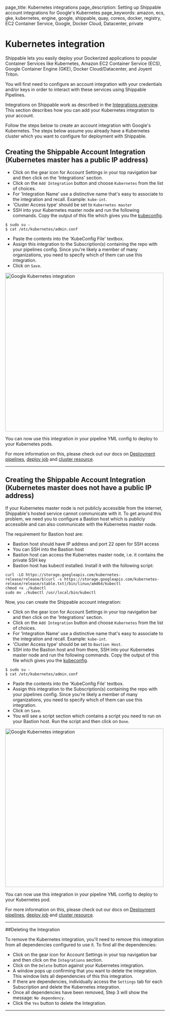 page_title: Kubernetes integrations
page_description: Setting up Shippable account integrations for Google's Kubernetes
page_keywords: amazon, ecs, gke, kubernetes, engine, google, shippable, quay, coreos, docker, registry, EC2 Container Service, Google, Docker Cloud, Datacenter, private

# Kubernetes integration

Shippable lets you easily deploy your Dockerized applications to popular Container Services like Kubernetes, Amazon EC2 Container Service (ECS), Google Container Engine (GKE), Docker Cloud/Datacenter, and Joyent Triton.

You will first need to configure an account integration with your credentials and/or keys in order to interact with these services using Shippable Pipelines.

Integrations on Shippable work as described in the [Integrations overview](../overview/). This section describes how you can add your Kubernetes integration to your account.

Follow the steps below to create an account integration with Google's Kubernetes. The steps below assume you already have a Kubernetes cluster which you want to configure for deployment with Shippable.

<a name="createAccountInt"></a>
## Creating the Shippable Account Integration (Kubernetes master has a public IP address)

* Click on the gear icon for Account Settings in your top navigation bar and then click on the 'Integrations' section.
* Click on the `Add Integration` button and choose `Kubernetes` from the list of choices.
* For 'Integration Name' use a distinctive name that's easy to associate to the integration and recall. Example: `kube-int`.
* 'Cluster Access type' should be set to `Kubernetes master`
* SSH into your Kubernetes master node and run the following commands. Copy the output of this file which gives you the [kubeconfig](https://kubernetes.io/docs/user-guide/kubeconfig-file/).
```
$ sudo su -
$ cat /etc/kubernetes/admin.conf
```
* Paste the contents into the 'KubeConfig File' textbox.
* Assign this integration to the Subscription(s) containing the repo with your pipelines config. Since you're likely a member of many organizations, you need to specify which of them can use this integration.
* Click on `Save`.

<img src="/ci/images/integrations/containerServices/kubernetes/kubernetes-integration.png" alt="Google Kubernetes integration" style="width:500px;"/>

You can now use this integration in your pipeline YML config to deploy to your Kubernetes pods.

For more information on this, please check out our docs on [Deployment pipelines](/pipelines/overview/), [deploy job](/pipelines/jobs/deploy/) and [cluster resource](/pipelines/resources/cluster/).

---

## Creating the Shippable Account Integration (Kubernetes master does not have a public IP address)

If your Kubernetes master node is not publicly accessible from the internet, Shippable's hosted service cannot communicate with it. To get around this problem, we need you to configure a Bastion host which is publicly accessible and can also communicate with the Kubernetes master node.

The requirement for Bastion host are:
* Bastion host should have IP address and port 22 open for SSH access
* You can SSH into the Bastion host
* Bastion host can access the Kubernetes master node, i.e. it contains the private SSH key
* Bastion host has kubectl installed. Install it with the following script:

```
curl -LO https://storage.googleapis.com/kubernetes-release/release/$(curl -s https://storage.googleapis.com/kubernetes-release/release/stable.txt)/bin/linux/amd64/kubectl
chmod +x ./kubectl
sudo mv ./kubectl /usr/local/bin/kubectl

```

Now, you can create the Shippable account integration:

* Click on the gear icon for Account Settings in your top navigation bar and then click on the 'Integrations' section.
* Click on the `Add Integration` button and choose `Kubernetes` from the list of choices.
* For 'Integration Name' use a distinctive name that's easy to associate to the integration and recall. Example: `kube-int`.
* 'Cluster Access type' should be set to `Bastion Host`.
* SSH into the Bastion host and from there, SSH into your Kubernetes master node and run the following commands. Copy the output of this file which gives you the [kubeconfig](https://kubernetes.io/docs/user-guide/kubeconfig-file/).
```
$ sudo su -
$ cat /etc/kubernetes/admin.conf
```
* Paste the contents into the 'KubeConfig File' textbox.
* Assign this integration to the Subscription(s) containing the repo with your pipelines config. Since you're likely a member of many organizations, you need to specify which of them can use this integration.
* Click on `Save`.
* You will see a script section which contains a script you need to run on your Bastion host. Run the script and then click on `Done`.

<img src="/ci/images/integrations/containerServices/kubernetes/kubernetes-bastion-integration.png" alt="Google Kubernetes integration" style="width:500px;"/>

You can now use this integration in your pipeline YML config to deploy to your Kubernetes pod.

For more information on this, please check out our docs on [Deployment pipelines](/pipelines/overview/), [deploy job](/pipelines/jobs/deploy/) and [cluster resource](/pipelines/resources/cluster/).

---

##Deleting the Integration

To remove the Kubernetes integration, you'll need to remove this integration from all dependencies configured to use it. To find all the dependencies:

* Click on the gear icon for Account Settings in your top navigation bar and then click on the `Integrations` section.
* Click on the `Delete` button against your Kubernetes integration.
* A window pops up confirming that you want to delete the integration. This window lists all dependencies of this this integration.
* If there are dependencies, individually access the `Settings` tab for each Subscription and delete the Kubernetes integration.
* Once all dependencies have been removed, Step 3 will show the message: `No dependency`.
* Click the `Yes` button to delete the Integration.

--------
